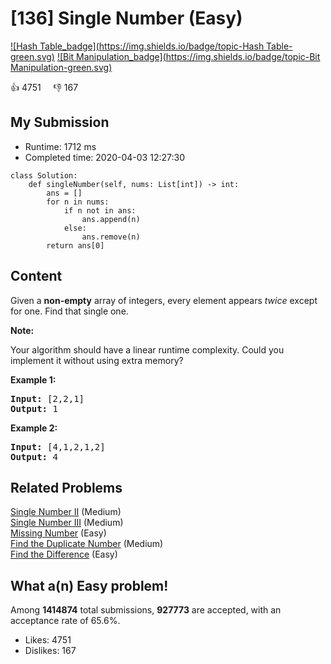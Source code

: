 # [136] Single Number (Easy)

[![Hash Table_badge](https://img.shields.io/badge/topic-Hash Table-green.svg)](https://leetcode.com/problems/single-number/)  [![Bit Manipulation_badge](https://img.shields.io/badge/topic-Bit Manipulation-green.svg)](https://leetcode.com/problems/single-number/) 

:+1: 4751 &nbsp; &nbsp; :thumbsdown: 167

## My Submission

- Runtime: 1712 ms
- Completed time: 2020-04-03 12:27:30

```python3
class Solution:
    def singleNumber(self, nums: List[int]) -> int:
        ans = []
        for n in nums:
            if n not in ans:
                ans.append(n)
            else:
                ans.remove(n)
        return ans[0]
```

## Content
<p>Given a <strong>non-empty</strong>&nbsp;array of integers, every element appears <em>twice</em> except for one. Find that single one.</p>

<p><strong>Note:</strong></p>

<p>Your algorithm should have a linear runtime complexity. Could you implement it without using extra memory?</p>

<p><strong>Example 1:</strong></p>

<pre>
<strong>Input:</strong> [2,2,1]
<strong>Output:</strong> 1
</pre>

<p><strong>Example 2:</strong></p>

<pre>
<strong>Input:</strong> [4,1,2,1,2]
<strong>Output:</strong> 4
</pre>


## Related Problems
[Single Number II](https://leetcode.com/problems/single-number-ii/) (Medium) <br>
[Single Number III](https://leetcode.com/problems/single-number-iii/) (Medium) <br>
[Missing Number](https://leetcode.com/problems/missing-number/) (Easy) <br>
[Find the Duplicate Number](https://leetcode.com/problems/find-the-duplicate-number/) (Medium) <br>
[Find the Difference](https://leetcode.com/problems/find-the-difference/) (Easy) <br>

## What a(n) Easy problem!
Among **1414874** total submissions, **927773** are accepted, with an acceptance rate of 65.6%. <br>

- Likes: 4751
- Dislikes: 167

